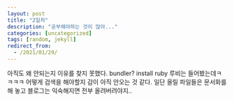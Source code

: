 ```yaml
---
layout: post
title: "2일차"
description: "공부해야하는 것이 많아..."
categories: [uncategorized]
tags: [random, jekyll]
redirect_from:
  - /2021/01/29/
---
```


아직도 왜 안되는지 이유를 찾지 못했다. bundler? install ruby 루비는 들어봤는데ㅋㅋㅋㅋ
어떻게 검색을 해야할지 감이 아직 안오는 것 같다.
일단 올릴 파일들은 문서화를 해 놓고 블로그는 익숙해지면 전부 올려버려야지..
